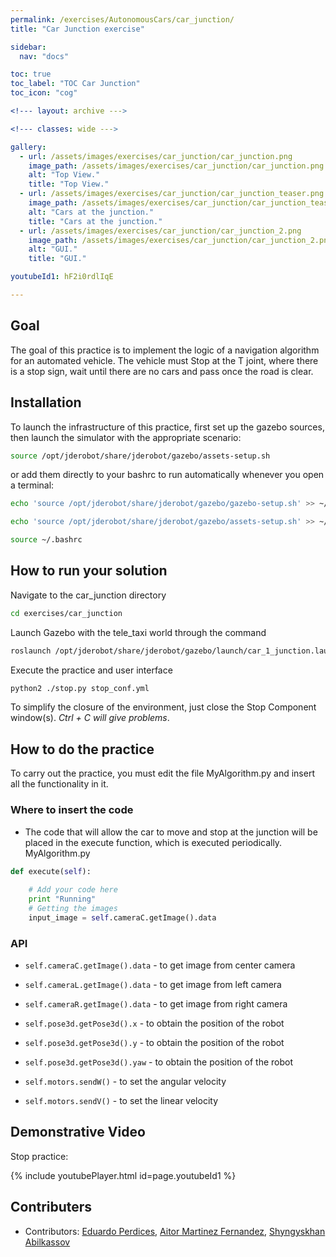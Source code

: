 ```yaml
---
permalink: /exercises/AutonomousCars/car_junction/
title: "Car Junction exercise"

sidebar:
  nav: "docs"

toc: true
toc_label: "TOC Car Junction"
toc_icon: "cog"

<!--- layout: archive --->

<!--- classes: wide --->

gallery:
  - url: /assets/images/exercises/car_junction/car_junction.png
    image_path: /assets/images/exercises/car_junction/car_junction.png
    alt: "Top View."
    title: "Top View."
  - url: /assets/images/exercises/car_junction/car_junction_teaser.png
    image_path: /assets/images/exercises/car_junction/car_junction_teaser.png
    alt: "Cars at the junction."
    title: "Cars at the junction."
  - url: /assets/images/exercises/car_junction/car_junction_2.png
    image_path: /assets/images/exercises/car_junction/car_junction_2.png
    alt: "GUI."
    title: "GUI."

youtubeId1: hF2i0rdlIqE

---
```


## Goal

The goal of this practice is to implement the logic of a navigation algorithm for an automated vehicle. The vehicle must Stop at the T joint, where there is a stop sign, wait until there are no cars and pass once the road is clear.

## Installation 

To launch the infrastructure of this practice, first set up the gazebo sources, then launch the simulator with the appropriate scenario:

```bash
source /opt/jderobot/share/jderobot/gazebo/assets-setup.sh
```

or add them directly to your bashrc to run automatically whenever you open a terminal:

```bash
echo 'source /opt/jderobot/share/jderobot/gazebo/gazebo-setup.sh' >> ~/.bashrc
```

```bash
echo 'source /opt/jderobot/share/jderobot/gazebo/assets-setup.sh' >> ~/.bashrc
```

```bash
source ~/.bashrc
```

## How to run your solution

Navigate to the car_junction directory

```bash
cd exercises/car_junction
```

Launch Gazebo with the tele_taxi world through the command 

```bash
roslaunch /opt/jderobot/share/jderobot/gazebo/launch/car_1_junction.launch
```

Execute the practice and user interface
```bash
python2 ./stop.py stop_conf.yml
```

To simplify the closure of the environment, just close the Stop Component window(s). *Ctrl + C will give problems*.

## How to do the practice
To carry out the practice, you must edit the file MyAlgorithm.py and insert all the functionality in it.

### Where to insert the code

- The code that will allow the car to move and stop at the junction will be placed in the execute function, which is executed periodically. 
MyAlgorithm.py

```python
def execute(self):
        
    # Add your code here
    print "Running"
    # Getting the images
    input_image = self.cameraC.getImage().data      
```

### API
* `self.cameraC.getImage().data` - to get image from center camera
* `self.cameraL.getImage().data` - to get image from left camera
* `self.cameraR.getImage().data` - to get image from right camera

* `self.pose3d.getPose3d().x` - to obtain the position of the robot
* `self.pose3d.getPose3d().y` - to obtain the position of the robot
* `self.pose3d.getPose3d().yaw` - to obtain the position of the robot

* `self.motors.sendW()` - to set the angular velocity
* `self.motors.sendV()` - to set the linear velocity

## Demonstrative Video

Stop practice:

{% include youtubePlayer.html id=page.youtubeId1 %}

## Contributers

- Contributors: [Eduardo Perdices](https://github.com/eperdices), [Aitor Martinez Fernandez](https://github.com/aitormf), [Shyngyskhan Abilkassov](https://github.com/kurshakuz/)


